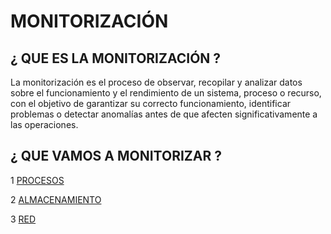 # MONITORIZACIÓN

## ¿ QUE ES LA MONITORIZACIÓN ?
La monitorización es el proceso de observar, recopilar y analizar datos sobre el funcionamiento y el rendimiento de un sistema, proceso o recurso, con el objetivo de garantizar su correcto funcionamiento, identificar problemas o detectar anomalías antes de que afecten significativamente a las operaciones.

## ¿ QUE VAMOS A MONITORIZAR ?
1 [PROCESOS](PROCESOS.md)

2 [ALMACENAMIENTO](ALMACENAMIENTO.md)

3 [RED]()
